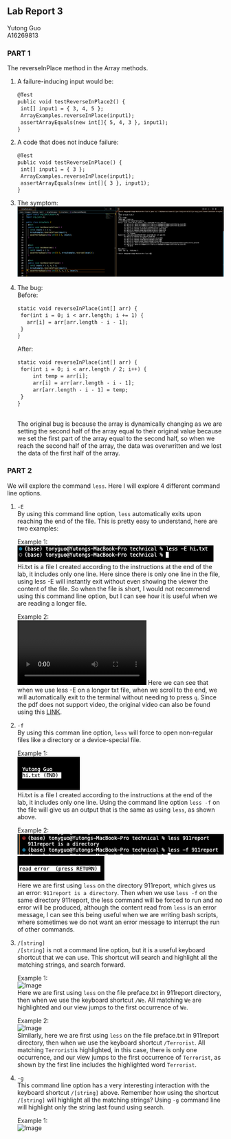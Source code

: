 ## Lab Report 3
Yutong Guo<br>
A16269813<br>
### PART 1
The reverseInPlace method in the Array methods.
1. A failure-inducing input would be:
   ``` {java}
   @Test
   public void testReverseInPlace2() {
    int[] input1 = { 3, 4, 5 };
    ArrayExamples.reverseInPlace(input1);
    assertArrayEquals(new int[]{ 5, 4, 3 }, input1);
   }
   ```
2. A code that does not induce failure:
   ```{java}
   @Test
   public void testReverseInPlace() {
    int[] input1 = { 3 };
    ArrayExamples.reverseInPlace(input1);
    assertArrayEquals(new int[]{ 3 }, input1);
   }
   ```
3. The symptom:
   ![Image](pic1.png)<br>

4. The bug: <br>
   Before:
   ```{java}
   static void reverseInPlace(int[] arr) {
    for(int i = 0; i < arr.length; i += 1) {
      arr[i] = arr[arr.length - i - 1];
    }
   }
   ```
   
   After:
   ```{java}
   static void reverseInPlace(int[] arr) {
    for(int i = 0; i < arr.length / 2; i++) {
        int temp = arr[i];
        arr[i] = arr[arr.length - i - 1];
        arr[arr.length - i - 1] = temp;
    }
   }
   ```
   <br>
   The original bug is because the array is dynamically changing as we are setting the second half of the array equal to their original value because we set the first part of the array equal to the second half, so when we reach the second half of the array, the data was overwritten and we lost the data of the first half of the array.
### PART 2
We will explore the command ```less```. Here I will explore 4 different command line options.
1. ```-E``` <br>
   By using this command line option, ```less``` automatically exits upon reaching the end of the file. This is pretty easy to understand, here are two examples:<br>
   
   Example 1:<br>
   ![Image](pic2.png)<br>
   Hi.txt is a file I created according to the instructions at the end of the lab, it includes only one line. Here since there is only one line in the file, using less -E will instantly exit without even showing the viewer the content of the file. So when the file is short, I would not recommend using this command line option, but I can see how it is useful when we are reading a longer file. <br>

   Example 2:<br>
   <video src="https://github.com/Y3GUO/cse15l-lab-reports/assets/122977555/2cb94841-671f-429e-8df0-49adfc0a410c" controls="controls" style="max-width: 730px;">
   </video>
   Here we can see that when we use less -E on a longer txt file, when we scroll to the end, we will automatically exit to the terminal without needing to press ```q```. Since the pdf does not support video, the original video can also be found using this [LINK](https://github.com/Y3GUO/cse15l-lab-reports/assets/122977555/2cb94841-671f-429e-8df0-49adfc0a410c).
2. ```-f``` <br>
   By using this comman line option, ```less``` will force to open non-regular files like a directory or a device-special file.<br>
   
   Example 1:<br>
   ![Image](pic3.png)<br>
   Hi.txt is a file I created according to the instructions at the end of the lab, it includes only one line. Using the command line option ```less -f``` on the file will give us an output that is the same as using ```less```, as shown above.<br>

   Example 2:<br>
   ![Image](pic4.png)<br>
   ![Image](pic5.png)<br>
   Here we are first using ```less``` on the directory 911report, which gives us an error: ```911report is a directory```. Then when we use ```less -f``` on the same directory 911report, the less command will be forced to run and no error will be produced, although the content read from ```less``` is an error message, I can see this being useful when we are writing bash scripts, where sometimes we do not want an error message to interrupt the run of other commands. <br>

3. ```/[string]``` <br>
   ```/[string]``` is not a command line option, but it is a useful keyboard shortcut that we can use. This shortcut will search and highlight all the matching strings, and search forward. <br>

   Example 1:<br>
   ![Image](pic6.png)<br>
   Here we are first using ```less``` on the file preface.txt in 911report directory, then when we use the keyboard shortcut ```/We```. All matching ```We``` are highlighted and our view jumps to the first occurrence of ```We```.<br>
   
   Example 2:<br>
   ![Image](pic7.png)<br>
   Similarly, here we are first using ```less``` on the file preface.txt in 911report directory, then when we use the keyboard shortcut ```/Terrorist```. All matching ```Terrorist```is highlighted, in this case, there is only one occurrence, and our view jumps to the first occurrence of ```Terrorist```, as shown by the first line includes the highlighted word ```Terrorist```.<br>

4. ```-g``` <br>
   This command line option has a very interesting interaction with the keyboard shortcut ```/[string]``` above. Remember how using the shortcut ```/[string]``` will highlight all the matching strings? Using ```-g``` command line will highlight only the string last found using search.

   Example 1:<br>
   ![Image](pic6.png)<br>
